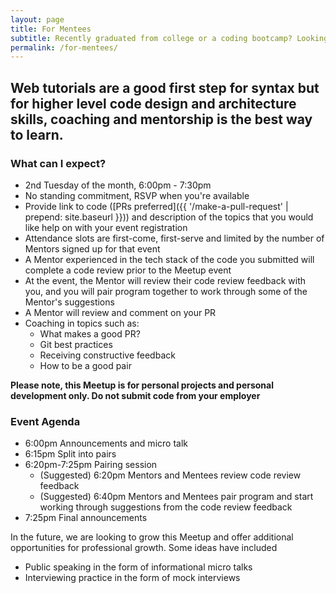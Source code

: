 ```yaml
---
layout: page
title: For Mentees
subtitle: Recently graduated from college or a coding bootcamp? Looking to land your first tech job? How do you continue to improve your technical skills after graduation?
permalink: /for-mentees/
---
```

## Web tutorials are a good first step for syntax but for higher level code design and architecture skills, coaching and mentorship is the best way to learn.

### What can I expect?
- 2nd Tuesday of the month, 6:00pm - 7:30pm
- No standing commitment, RSVP when you're available
- Provide link to code ([PRs preferred]({{ '/make-a-pull-request' | prepend: site.baseurl }})) and description of the topics that you would like help on with your event registration
- Attendance slots are first-come, first-serve and limited by the number of Mentors signed up for that event
- A Mentor experienced in the tech stack of the code you submitted will complete a code review prior to the Meetup event
- At the event, the Mentor will review their code review feedback with you, and you will pair program together to work through some of the Mentor's suggestions
- A Mentor will review and comment on your PR
- Coaching in topics such as:
  - What makes a good PR?
  - Git best practices
  - Receiving constructive feedback
  - How to be a good pair

**Please note, this Meetup is for personal projects and personal development only. Do not submit code from your employer**

### Event Agenda
- 6:00pm Announcements and micro talk
- 6:15pm Split into pairs
- 6:20pm-7:25pm Pairing session
  - (Suggested) 6:20pm Mentors and Mentees review code review feedback
  - (Suggested) 6:40pm Mentors and Mentees pair program and start working through suggestions from the code review feedback
- 7:25pm Final announcements

In the future, we are looking to grow this Meetup and offer additional opportunities for professional growth. Some ideas have included
- Public speaking in the form of informational micro talks
- Interviewing practice in the form of mock interviews
